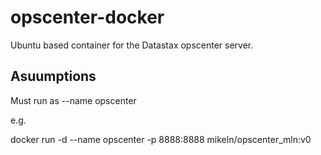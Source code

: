 opscenter-docker
================

Ubuntu based container for the Datastax opscenter server.

## Asuumptions
Must run as --name opscenter

e.g.

docker run -d --name opscenter -p 8888:8888 mikeln/opscenter_mln:v0


